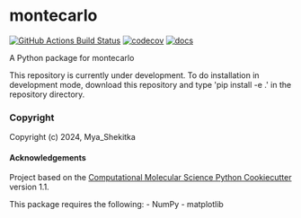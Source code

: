 montecarlo
==============================
[//]: # (Badges)
[![GitHub Actions Build Status](https://github.com/MyaBird/montecarlo/workflows/CI/badge.svg)](https://github.com/MyaBird/montecarlo/actions?query=workflow%3ACI)
[![codecov](https://codecov.io/gh/MyaBird/montecarlo/branch/main/graph/badge.svg)](https://codecov.io/gh/MyaBird/montecarlo/branch/main)
[![docs](https://montecarlo-myabird.readthedocs.io/en/latest/badge.svg)](https://montecarlo-myabird.readthedocs.io/en/latest/)


A Python package for montecarlo

This repository is currently under development. To do installation in development mode, download this repository and type 
'pip install -e .'
in the repository directory.

### Copyright

Copyright (c) 2024, Mya_Shekitka


#### Acknowledgements
 
Project based on the 
[Computational Molecular Science Python Cookiecutter](https://github.com/molssi/cookiecutter-cms) version 1.1.

This package requires the following:
    - NumPy
    - matplotlib